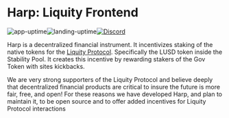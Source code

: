 # Harp: Liquity Frontend

![app-uptime](https://img.shields.io/uptimerobot/ratio/7/m787957843-96f5171a7954201bc849230e)![landing-uptime](https://img.shields.io/uptimerobot/ratio/7/m787957842-0ba226c393ec458a11bacbb1)[![Discord](https://img.shields.io/discord/828467497212182548?label=join%20chat&logo=discord&logoColor=white)](https://discord.gg/BdTRMZje)

Harp is a decentralized financial instrument. It incentivizes staking of the native tokens for the [Liquity Protocol](https://github.com/liquity/dev#readme). Specifically the LUSD token inside the Stability Pool. It creates this incentive by rewarding stakers of the Gov Token with sites kickbacks.

We are very strong supporters of the Liquity Protocol and believe deeply that decentralized financial products are critical to insure the future is more fair, free, and open! For these reasons we have developed Harp, and plan to maintain it, to be open source and to offer added incentives for Liquity Protocol interactions
